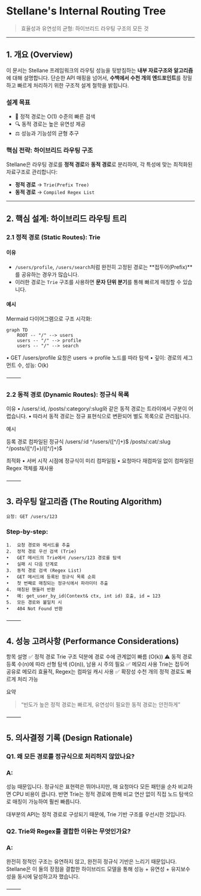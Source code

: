 # Stellane's Internal Routing Tree

> 효율성과 유연성의 균형: 하이브리드 라우팅 구조의 모든 것

---

## 1. 개요 (Overview)

이 문서는 Stellane 프레임워크의 라우팅 성능을 뒷받침하는 **내부 자료구조와 알고리즘**에 대해 설명합니다. 단순한 API 매핑을 넘어서, **수백에서 수천 개의 엔드포인트**를 정밀하고 빠르게 처리하기 위한 구조적 설계 철학을 밝힙니다.

### 설계 목표

- 🔄 정적 경로는 O(1) 수준의 빠른 검색
- 🔍 동적 경로는 높은 유연성 제공
- ⚖️ 성능과 기능성의 균형 추구

### 핵심 전략: 하이브리드 라우팅 구조

Stellane은 라우팅 경로를 **정적 경로**와 **동적 경로**로 분리하여, 각 특성에 맞는 최적화된 자료구조로 관리합니다:

- **정적 경로** → `Trie(Prefix Tree)`
- **동적 경로** → `Compiled Regex List`

---

## 2. 핵심 설계: 하이브리드 라우팅 트리

### 2.1 정적 경로 (Static Routes): Trie

#### 이유

- `/users/profile`, `/users/search`처럼 완전히 고정된 경로는 **접두어(Prefix)**를 공유하는 경우가 많습니다.
- 이러한 경로는 `Trie` 구조를 사용하면 **문자 단위 분기**를 통해 빠르게 매칭할 수 있습니다.

#### 예시

Mermaid 다이어그램으로 구조 시각화:

```mermaid
graph TD
    ROOT -- "/" --> users
    users -- "/" --> profile
    users -- "/" --> search
```
  •	GET /users/profile 요청은 users → profile 노드를 따라 탐색
	•	깊이: 경로의 세그먼트 수, 성능: O(k)

⸻

### 2.2 동적 경로 (Dynamic Routes): 정규식 목록

이유
	•	/users/:id, /posts/:category/:slug와 같은 동적 경로는 트라이에서 구분이 어렵습니다.
	•	따라서 동적 경로는 정규 표현식으로 변환되어 별도 목록으로 관리됩니다.

예시

등록 경로	컴파일된 정규식
/users/:id	^/users/([^/]+)$
/posts/:cat/:slug	^/posts/([^/]+)/([^/]+)$

최적화
	•	서버 시작 시점에 정규식이 미리 컴파일됨
	•	요청마다 재컴파일 없이 컴파일된 Regex 객체를 재사용

⸻

## 3. 라우팅 알고리즘 (The Routing Algorithm)
```
요청: GET /users/123
```
### Step-by-step:
	1.	요청 경로와 메서드를 추출
	2.	정적 경로 우선 검색 (Trie)
	•	GET 메서드의 Trie에서 /users/123 경로를 탐색
	•	실패 시 다음 단계로
	3.	동적 경로 검색 (Regex List)
	•	GET 메서드에 등록된 정규식 목록 순회
	•	첫 번째로 매칭되는 정규식에서 파라미터 추출
	4.	매칭된 핸들러 반환
	•	예: get_user_by_id(Context& ctx, int id) 호출, id = 123
	5.	모든 경로와 불일치 시
	•	404 Not Found 반환

⸻

## 4. 성능 고려사항 (Performance Considerations)

항목	설명
✅ 정적 경로	Trie 구조 덕분에 경로 수에 관계없이 빠름 (O(k))
⚠️ 동적 경로	등록 수(n)에 따라 선형 탐색 (O(n)), 남용 시 주의 필요
✅ 메모리 사용	Trie는 접두어 공유로 메모리 효율적, Regex는 컴파일 캐시 사용
✅ 확장성	수천 개의 정적 경로도 빠르게 처리 가능

요약

> “빈도가 높은 정적 경로는 빠르게, 유연성이 필요한 동적 경로는 안전하게”

⸻

## 5. 의사결정 기록 (Design Rationale)

### Q1. 왜 모든 경로를 정규식으로 처리하지 않았나요?

### A:
성능 때문입니다. 정규식은 표현력은 뛰어나지만, 매 요청마다 모든 패턴을 순차 비교하면 CPU 비용이 큽니다.
반면 Trie는 정적 경로에 한해 비교 연산 없이 직접 노드 탐색으로 매칭이 가능하여 훨씬 빠릅니다.

대부분의 API는 정적 경로로 구성되기 때문에, Trie 기반 구조를 우선시한 것입니다.

### Q2. Trie와 Regex를 결합한 이유는 무엇인가요?

### A:
완전히 정적인 구조는 유연하지 않고, 완전히 정규식 기반은 느리기 때문입니다.
Stellane은 이 둘의 장점을 결합한 하이브리드 모델을 통해
성능 + 유연성 + 유지보수성을 동시에 달성하고자 했습니다.

⸻
